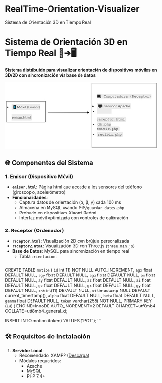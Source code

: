 # RealTime-Orientation-Visualizer
 Sistema de Orientación 3D en Tiempo Real

# Sistema de Orientación 3D en Tiempo Real 📡➔🖥️

**Sistema distribuido para visualizar orientación de dispositivos móviles en 3D/2D con sincronización vía base de datos**

![Arquitectura del Sistema](./diagrama.jpg) 

## 🌐 Componentes del Sistema

### 1. Emisor (Dispositivo Móvil)
- **`emisor.html`**: Página html que accede a los sensores del teléfono (giroscopio, acelerómetro)
- **Funcionalidades**:
  - Captura datos de orientación (α, β, γ) cada 100 ms
  - Almacena en MySQL usando `PHP/guardar_datos.php`
  - Probado en dispositivos Xiaomi Redmi
  - Interfaz móvil optimizada con controles de calibración

### 2. Receptor (Ordenador)
- **`receptor.html`**: Visualización 2D con brújula personalizada
- **`receptor2.html`**: Visualización 3D con Three.js (`three.min.js`)
- **Base de Datos**: MySQL para sincronización en tiempo real
  - Tabla `orientacion`:
    ```sql
CREATE TABLE `motion` (
  `id` int(11) NOT NULL AUTO_INCREMENT,
  `agx` float DEFAULT NULL,
  `agy` float DEFAULT NULL,
  `agz` float DEFAULT NULL,
  `ax` float DEFAULT NULL,
  `ay` float DEFAULT NULL,
  `az` float DEFAULT NULL,
  `ai` float DEFAULT NULL,
  `gz` float DEFAULT NULL,
  `gx` float DEFAULT NULL,
  `gy` float DEFAULT NULL,
  `cnt` int(11) DEFAULT NULL,
  `st` timestamp NULL DEFAULT current_timestamp(),
  `alpha` float DEFAULT NULL,
  `beta` float DEFAULT NULL,
  `gamma` float DEFAULT NULL,
  `token` varchar(255) NOT NULL,
  PRIMARY KEY (`id`)
) ENGINE=InnoDB AUTO_INCREMENT=2 DEFAULT CHARSET=utf8mb4 COLLATE=utf8mb4_general_ci;

INSERT INTO motion (token) VALUES ('POT');
    ```

## 🛠️ Requisitos de Instalación

1. **Servidor Local**:
   - Recomendado: XAMPP ([Descarga](https://www.apachefriends.org))
   - Módulos requeridos:
     - Apache
     - MySQL
     - PHP 7.4+

